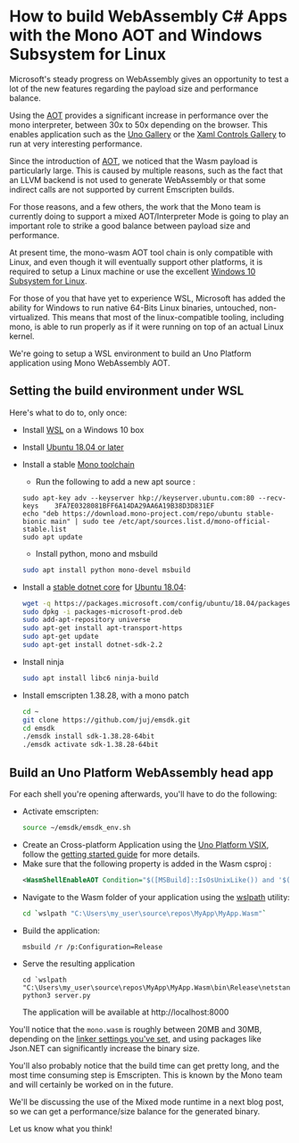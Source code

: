 # How to build WebAssembly C# Apps with the Mono AOT and  Windows Subsystem for Linux

Microsoft's steady progress on WebAssembly gives an opportunity to test a lot of the new features regarding the payload size and performance balance.

Using the [AOT](https://www.mono-project.com/docs/advanced/aot/) provides a significant increase in performance over the mono interpreter, between 30x to 50x depending on the browser. This enables application such as the [Uno Gallery](https://gallery-aot.platform.uno/) or the [Xaml Controls Gallery](https://xamlcontrolsgallery.platform.uno/) to run at very interesting performance.

Since the introduction of [AOT](https://www.mono-project.com/docs/advanced/aot/), we noticed that the Wasm payload is particularly large. This is caused by multiple reasons, such as the fact that an LLVM backend is not used to generate WebAssembly or that some indirect calls are not supported by current Emscripten builds.

For those reasons, and a few others, the work that the Mono team is currently doing to support a mixed AOT/Interpreter Mode is going to play an important role to strike a good balance between payload size and performance.

At present time, the mono-wasm AOT tool chain is only compatible with Linux, and even though it will eventually support other platforms, it is required to setup a Linux machine or use the excellent [Windows 10 Subsystem for Linux](https://docs.microsoft.com/en-us/windows/wsl/install-win10).

For those of you that have yet to experience WSL, Microsoft has added the ability for Windows to run native 64-Bits Linux binaries, untouched, non-virtualized. This means that most of the linux-compatible tooling, including mono, is able to run properly as if it were running on top of an actual Linux kernel.

We're going to setup a WSL environment to build an Uno Platform application using Mono WebAssembly AOT.

## Setting the build environment under WSL
Here's what to do to, only once:
- Install [WSL](https://docs.microsoft.com/en-us/windows/wsl/install-win10) on a Windows 10 box
- Install [Ubuntu 18.04 or later](https://www.microsoft.com/en-ca/p/ubuntu-1804-lts/9n9tngvndl3q)
- Install a stable [Mono toolchain](https://www.mono-project.com/download/stable/#download-lin)
  - Run the following to add a new apt source :
  ```
  sudo apt-key adv --keyserver hkp://keyserver.ubuntu.com:80 --recv-keys    3FA7E0328081BFF6A14DA29AA6A19B38D3D831EF
  echo "deb https://download.mono-project.com/repo/ubuntu stable-bionic main" | sudo tee /etc/apt/sources.list.d/mono-official-stable.list
  sudo apt update 
  ```
  - Install python, mono and msbuild
  ```bash
  sudo apt install python mono-devel msbuild
  ```
- Install a [stable dotnet core](https://dotnet.microsoft.com/download?initial-os=linux) for [ Ubuntu 18.04](https://dotnet.microsoft.com/download/linux-package-manager/ubuntu18-04/sdk-current):
    ```bash
    wget -q https://packages.microsoft.com/config/ubuntu/18.04/packages-microsoft-prod.deb
    sudo dpkg -i packages-microsoft-prod.deb
    sudo add-apt-repository universe
    sudo apt-get install apt-transport-https
    sudo apt-get update
    sudo apt-get install dotnet-sdk-2.2
    ```
- Install ninja
  ```bash
  sudo apt install libc6 ninja-build
  ```

- Install emscripten 1.38.28, with a mono patch
    ```bash
    cd ~
    git clone https://github.com/juj/emsdk.git
    cd emsdk
    ./emsdk install sdk-1.38.28-64bit
    ./emsdk activate sdk-1.38.28-64bit
    ```

## Build an Uno Platform WebAssembly head app
For each shell you're opening afterwards, you'll have to do the following:

- Activate emscripten:
    ```bash
    source ~/emsdk/emsdk_env.sh
    ```
- Create an Cross-platform Application using the [Uno Platform VSIX](https://marketplace.visualstudio.com/items?itemName=nventivecorp.uno-platform-addin), follow the [getting started guide](https://github.com/nventive/Uno/blob/master/doc/articles/get-started.md
) for more details.
- Make sure that the following property is added in the Wasm csproj :
    ```xml
    <WasmShellEnableAOT Condition="$([MSBuild]::IsOsUnixLike()) and '$(Configuration)'=='Release'">true</WasmShellEnableAOT>
    ```
- Navigate to the Wasm folder of your application using the [wslpath](https://blogs.msdn.microsoft.com/commandline/2018/03/07/windows10v1803/) utility:
  ```bash
  cd `wslpath "C:\Users\my_user\source\repos\MyApp\MyApp.Wasm"`
  ```
- Build the application:
    ```bash
    msbuild /r /p:Configuration=Release
    ```
- Serve the resulting application
  ```
  cd `wslpath "C:\Users\my_user\source\repos\MyApp\MyApp.Wasm\bin\Release\netstandard2.0\dist\"`
  python3 server.py
  ```
  The application will be available at http://localhost:8000

You'll notice that the `mono.wasm` is roughly between 20MB and 30MB, depending on the [linker settings you've set](https://github.com/nventive/Uno.Wasm.Bootstrap#linker-configuration), and using packages like Json.NET can significantly increase the binary size.

You'll also probably notice that the build time can get pretty long, and the most time consuming step is Emscripten. This is known by the Mono team and will certainly be worked on in the future.

We'll be discussing the use of the Mixed mode runtime in a next blog post, so we can get a performance/size balance for the generated binary. 

Let us know what you think!